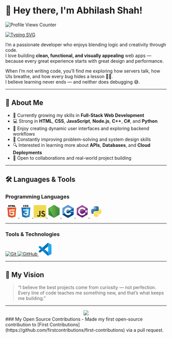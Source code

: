 # 👋 Hey there, I'm Abhilash Shah!
<img src="https://komarev.com/ghpvc/?username=abhilashshah&color=blue&style=for-the-badge" alt="Profile Views Counter">

[![Typing SVG](https://readme-typing-svg.herokuapp.com?font=Montserrat&color=%23F7B500&vCenter=true&lines=Turning+ideas+into+interactive+web+experiences;Crafting+code+that+feels+alive;Always+learning%2C+always+building;Breaking+things+to+understand+them+better)](https://git.io/typing-svg)

I’m a passionate developer who enjoys blending logic and creativity through code.  
I love building **clean, functional, and visually appealing** web apps — because every great experience starts with great design and performance.  

When I’m not writing code, you’ll find me exploring how servers talk, how UIs breathe, and how every bug hides a lesson 👨‍💻.  
I believe learning never ends — and neither does debugging 😅.  

---

## 🧠 About Me

- 🌱 Currently growing my skills in **Full-Stack Web Development**
- 💻 Strong in **HTML**, **CSS**, **JavaScript**, **Node.js**, **C++**, **C#**, and **Python**
- 🧩 Enjoy creating dynamic user interfaces and exploring backend workflows
- 🧠 Constantly improving problem-solving and system design skills
- 🔍 Interested in learning more about **APIs**, **Databases**, and **Cloud Deployments**
- 🤝 Open to collaborations and real-world project building

---

## 🛠️ Languages & Tools

### Programming Languages
<p align="left">
  <a href="https://developer.mozilla.org/en-US/docs/Web/HTML" target="_blank">
    <img src="https://raw.githubusercontent.com/devicons/devicon/master/icons/html5/html5-original-wordmark.svg" alt="HTML" width="40" height="40"/>
  </a>
  <a href="https://developer.mozilla.org/en-US/docs/Web/CSS" target="_blank">
    <img src="https://raw.githubusercontent.com/devicons/devicon/master/icons/css3/css3-original-wordmark.svg" alt="CSS" width="40" height="40"/>
  </a>
  <a href="https://developer.mozilla.org/en-US/docs/Web/JavaScript" target="_blank">
    <img src="https://raw.githubusercontent.com/devicons/devicon/master/icons/javascript/javascript-original.svg" alt="JavaScript" width="40" height="40"/>
  </a>
  <a href="https://nodejs.org/" target="_blank">
    <img src="https://raw.githubusercontent.com/devicons/devicon/master/icons/nodejs/nodejs-original.svg" alt="Node.js" width="40" height="40"/>
  </a>
  <a href="https://isocpp.org/" target="_blank">
    <img src="https://raw.githubusercontent.com/devicons/devicon/master/icons/cplusplus/cplusplus-original.svg" alt="C++" width="40" height="40"/>
  </a>
  <a href="https://learn.microsoft.com/en-us/dotnet/csharp/" target="_blank">
    <img src="https://raw.githubusercontent.com/devicons/devicon/master/icons/csharp/csharp-original.svg" alt="C#" width="40" height="40"/>
  </a>
  <a href="https://www.python.org/" target="_blank">
    <img src="https://raw.githubusercontent.com/devicons/devicon/master/icons/python/python-original.svg" alt="Python" width="40" height="40"/>
  </a>
</p>

---

### Tools & Technologies
<p align="left">
  <a href="https://git-scm.com/" target="_blank">
    <img src="https://www.vectorlogo.zone/logos/git-scm/git-scm-icon.svg" alt="Git" width="40" height="40"/>
  </a>
  <a href="https://github.com" target="_blank">
    <img src="https://cdn.jsdelivr.net/gh/devicons/devicon/icons/github/github-original.svg" alt="GitHub" width="40" height="40"/>
  </a>
  <a href="https://code.visualstudio.com/" target="_blank">
    <img src="https://raw.githubusercontent.com/devicons/devicon/master/icons/vscode/vscode-original.svg" alt="VS Code" width="40" height="40"/>
  </a>
  <!-- <a href="https://www.figma.com/" target="_blank">
    <img src="https://www.vectorlogo.zone/logos/figma/figma-icon.svg" alt="Figma" width="40" height="40"/>
  </a>
  <a href="https://www.postman.com/" target="_blank">
    <img src="https://www.vectorlogo.zone/logos/getpostman/getpostman-icon.svg" alt="Postman" width="40" height="40"/>
  </a>
  <a href="https://www.netlify.com/" target="_blank">
    <img src="https://www.vectorlogo.zone/logos/netlify/netlify-icon.svg" alt="Netlify" width="40" height="40"/>
  </a> -->
</p>

---

## 🌟 My Vision

> “I believe the best projects come from curiosity — not perfection.  
> Every line of code teaches me something new, and that’s what keeps me building.”  

---

<div align="center">
  <img src="https://capsule-render.vercel.app/api?type=waving&height=120&color=0:1f1c2c,100:3a6073&text=Thanks%20for%20stopping%20by!&fontColor=ffffff&fontSize=20&fontAlignY=35&animation=fadeIn"/>
</div>
### My Open Source Contributions
- Made my first open-source contribution to [First Contributions](https://github.com/firstcontributions/first-contributions) via a pull request.

<!-- Proudly created with GPRM ( https://gprm.itsvg.in ) -->
<!--
**shahabhilash/shahabhilash** is a ✨ _special_ ✨ repository because its `README.md` (this file) appears on your GitHub profile.

Here are some ideas to get you started:

- 🔭 I’m currently working on ...
- 🌱 I’m currently learning ...
- 👯 I’m looking to collaborate on ...
- 🤔 I’m looking for help with ...
- 💬 Ask me about ...
- 📫 How to reach me: ...
- 😄 Pronouns: ...
- ⚡ Fun fact: ...
-->
